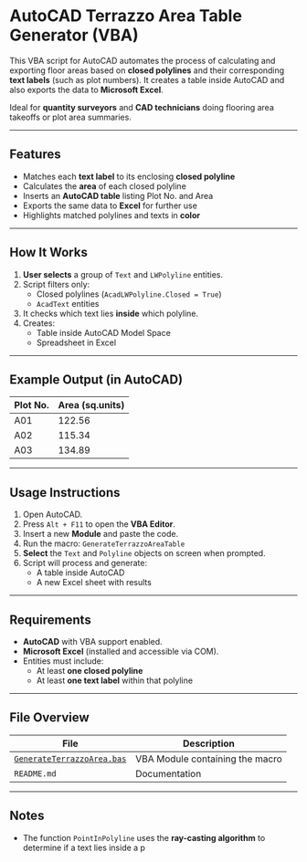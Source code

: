 # AutoCAD Terrazzo Area Table Generator (VBA)

This VBA script for AutoCAD automates the process of calculating and exporting floor areas based on **closed polylines** and their corresponding **text labels** (such as plot numbers). It creates a table inside AutoCAD and also exports the data to **Microsoft Excel**.

Ideal for **quantity surveyors** and **CAD technicians** doing flooring area takeoffs or plot area summaries.

---

## Features

- Matches each **text label** to its enclosing **closed polyline**
- Calculates the **area** of each closed polyline
- Inserts an **AutoCAD table** listing Plot No. and Area
- Exports the same data to **Excel** for further use
- Highlights matched polylines and texts in **color**

---

## How It Works

1. **User selects** a group of `Text` and `LWPolyline` entities.
2. Script filters only:
   - Closed polylines (`AcadLWPolyline.Closed = True`)
   - `AcadText` entities
3. It checks which text lies **inside** which polyline.
4. Creates:
   - Table inside AutoCAD Model Space
   - Spreadsheet in Excel

---

## Example Output (in AutoCAD)

| Plot No. | Area (sq.units) |
|----------|------------------|
| A01      | 122.56           |
| A02      | 115.34           |
| A03      | 134.89           |

---

## Usage Instructions

1. Open AutoCAD.
2. Press `Alt + F11` to open the **VBA Editor**.
3. Insert a new **Module** and paste the code.
4. Run the macro: `GenerateTerrazzoAreaTable`
5. **Select** the `Text` and `Polyline` objects on screen when prompted.
6. Script will process and generate:
   - A table inside AutoCAD
   - A new Excel sheet with results

---

## Requirements

- **AutoCAD** with VBA support enabled.
- **Microsoft Excel** (installed and accessible via COM).
- Entities must include:
  - At least **one closed polyline**
  - At least **one text label** within that polyline

---

## File Overview

| File                        | Description                            |
|-----------------------------|----------------------------------------|
| [`GenerateTerrazzoArea.bas`](GenerateTerrazzoAreaTable.bas) | VBA Module containing the macro        |
| `README.md`                 | Documentation                         |

---

## Notes

- The function `PointInPolyline` uses the **ray-casting algorithm** to determine if a text lies inside a p
